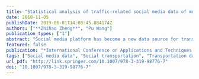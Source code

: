 ```yaml
---
title: "Statistical analysis of traffic-related social media data of multiple cities in China"
date: 2018-11-05
publishDate: 2019-06-01T14:08:45.884174Z
authors: ["**Zhihao Zheng**", "Pu Wang"]
publication_types: ["1"]
abstract: "Social media platform has become a new data source for transportation research and practices. In this study, we analyzed the temporal-spatial features of traffic-related social media data of six big cities in China. In addition, we studied the occurrence of social media data on different levels of roads in Shenzhen, one of the six cities that we obtained road configuration data. Finally, similarities and differences of various types of traffic-related social media data were analyzed in the studied six big cities."
featured: false
publication: "*International Conference on Applications and Techniques in Cyber Security and Intelligence*"
tags: ["Social media data", "Social transportation", "Transportation data analysis", "social transportation", "transportation data analysis"]
url_pdf: "http://link.springer.com/10.1007/978-3-319-98776-7"
doi: "10.1007/978-3-319-98776-7"
---
```


